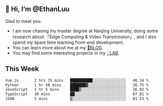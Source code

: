 ## 👋 Hi, I’m @EthanLuu

Glad to meet you.

- I am now chasing my master degree at Nanjing University, doing some research about 「Edge Computing & Video Transmission」, and I also spend my spare time learning front-end development.
- You can learn more about me at my [📝BLOG](https://blog.ethanloo.cn).
- You may find some interesting projects in my [💡LAB](https://lab.ethanloo.cn).

## This Week
<!--START_SECTION:waka-->

```txt
Vue.js       2 hrs 35 mins   ██████████░░░░░░░░░░░░░░░   40.34 %
Python       1 hr 58 mins    ███████▓░░░░░░░░░░░░░░░░░   30.75 %
JavaScript   1 hr 5 mins     ████▒░░░░░░░░░░░░░░░░░░░░   16.92 %
TypeScript   30 mins         ██░░░░░░░░░░░░░░░░░░░░░░░   07.81 %
JSON         5 mins          ▒░░░░░░░░░░░░░░░░░░░░░░░░   01.53 %
```

<!--END_SECTION:waka-->
